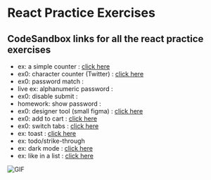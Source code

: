 # React Practice Exercises

## CodeSandbox links for all the react practice exercises


- ex: a simple counter : [click here](https://codesandbox.io/s/simple-counter-yc3f3)
- ex0: character counter (Twitter) : [click here](https://codesandbox.io/s/twitter-character-counter-dc4zg)
- ex0: password match :
- live ex: alphanumeric password :
- ex0: disable submit :
- homework: show password :
- ex0: designer tool (small figma) : [click here](https://codesandbox.io/s/figma-vcbwc)
- ex0: add to cart : [click here](https://codesandbox.io/s/shopping-cart-606gh)
- ex0: switch tabs : [click here](https://codesandbox.io/s/switch-tabs-mbold)
- ex: toast : [click here](https://codesandbox.io/s/show-toast-8xe04)
- ex: todo/strike-through
- ex: dark mode : [click here](https://codesandbox.io/s/darklight-mode-km838)
- ex: like in a list : [click here](https://codesandbox.io/s/like-in-a-list-bjswc)

![GIF](https://hackernoon.com/images/1*KBGdMaU_emZX4XR1AvkD4A.gif)